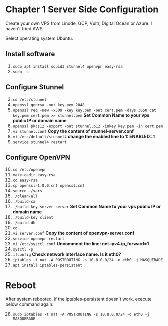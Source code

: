 # Chapter 1 Server Side Configuration

Create your own VPS from Linode, GCP, Vultr, Digital Ocean or Azure. I haven't tried AWS. 

Select operating system Ubuntu.

## Install software

1. `sudo apt install squid3 stunnel4 openvpn easy-rsa`
2. `sudo -s`

## Configure Stunnel

3. `cd /etc/stunnel`
4. `openssl genrsa -out key.pem 2048`
5. `openssl req -new -x509 -key key.pem -out cert.pem -days 3650 cat key.pem cert.pem >> stunnel.pem` **Set Common Name to your vps public IP or domain name**
6. `openssl pkcs12 -export -out stunnel.p12 -inkey key.pem -in cert.pem`
7. `vi stunnel.conf` **Copy the content of stunnel-server.conf**
8. `vi /etc/default/stunnel4` **change the enabled line to 1: ENABLED=1**
9. `service stunnel4 restart`

## Configure OpenVPN

10. `cd /etc/openvpn`
11. `make-cadir easy-rsa`
12. `cd easy-rsa`
13. `cp openssl-1.0.0.cnf openssl.cnf`
14. `source ./vars`
15. `./clean-all`
16. `./build-ca`
17. `./build-key-server server` **Set Common Name to your vps public IP or domain name**
18. `./build-key client`
19. `./build-dh`
20. `cd ..`
21. `vi server.conf` **Copy the content of openvpn-server.conf**
22. `service openvpn restart`
23. `vi /etc/sysctl.conf` **Uncomment the line: net.ipv4.ip_forward=1**
24. `sysctl -p`
25. `ifconfig` **Check network interface name. Is it eth0?**
26. `iptables -t nat -A POSTROUTING -s 10.8.0.0/24 -o eth0 -j MASQUERADE`
27. `apt install iptables-persistent`

# Reboot

After system rebooted, if the iptables-persistent doesn't work, execute below command again:

28. `sudo iptables -t nat -A POSTROUTING -s 10.8.0.0/24 -o eth0 -j MASQUERADE`
